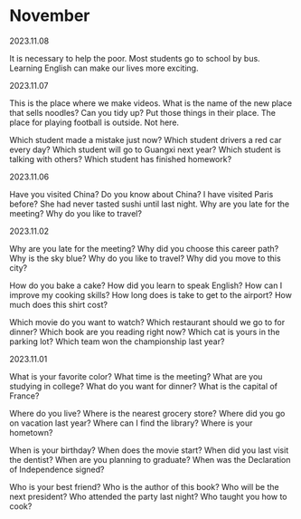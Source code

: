 # November

2023.11.08

It is necessary to help the poor.
Most students go to school by bus.
Learning English can make our lives more exciting.

2023.11.07

This is the place where we make videos.
What is the name of the new place that sells noodles?
Can you tidy up? Put those things in their place.
The place for playing football is outside. Not here.

Which student made a mistake just now?
Which student drivers a red car every day?
Which student will go to Guangxi next year?
Which student is talking with others?
Which student has finished homework?

2023.11.06

Have you visited China? Do you know about China?
I have visited Paris before?
She had never tasted sushi until last night.
Why are you late for the meeting?
Why do you like to travel?

2023.11.02

Why are you late for the meeting?
Why did you choose this career path?
Why is the sky blue?
Why do you like to travel?
Why did you move to this city?

How do you bake a cake?
How did you learn to speak English?
How can I improve my cooking skills?
How long does is take to get to the airport?
How much does this shirt cost?

Which movie do you want to watch?
Which restaurant should we go to for dinner?
Which book are you reading right now?
Which cat is yours in the parking lot?
Which team won the championship last year?

2023.11.01

What is your favorite color?
What time is the meeting?
What are you studying in college?
What do you want for dinner?
What is the capital of France?

Where do you live?
Where is the nearest grocery store?
Where did you go on vacation last year?
Where can I find the library?
Where is your hometown?

When is your birthday?
When does the movie start?
When did you last visit the dentist?
When are you planning to graduate?
When was the Declaration of Independence signed?

Who is your best friend?
Who is the author of this book?
Who will be the next president?
Who attended the party last night?
Who taught you how to cook?
